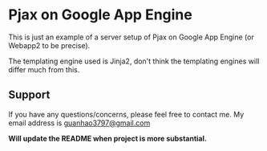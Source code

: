 Pjax on Google App Engine
=========================
This is just an example of a server setup of Pjax on Google App Engine (or Webapp2 to be precise).

The templating engine used is Jinja2, don't think the templating engines will differ much from this.


Support <a name='support'></a>
------------------------------
If you have any questions/concerns, please feel free to contact me.
My email address is guanhao3797@gmail.com

**Will update the README when project is more substantial.**
